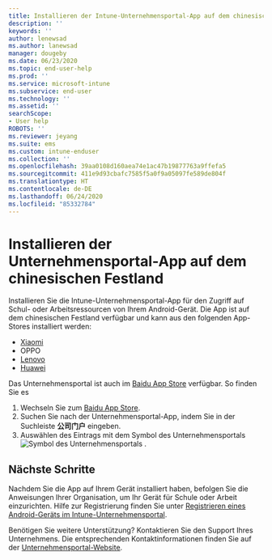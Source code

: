 ```yaml
---
title: Installieren der Intune-Unternehmensportal-App auf dem chinesischen Festland | Microsoft-Dokumentation
description: ''
keywords: ''
author: lenewsad
ms.author: lanewsad
manager: dougeby
ms.date: 06/23/2020
ms.topic: end-user-help
ms.prod: ''
ms.service: microsoft-intune
ms.subservice: end-user
ms.technology: ''
ms.assetid: ''
searchScope:
- User help
ROBOTS: ''
ms.reviewer: jeyang
ms.suite: ems
ms.custom: intune-enduser
ms.collection: ''
ms.openlocfilehash: 39aa0108d160aea74e1ac47b19877763a9ffefa5
ms.sourcegitcommit: 411e9d93cbafc7585f5a0f9a05097fe589de804f
ms.translationtype: HT
ms.contentlocale: de-DE
ms.lasthandoff: 06/24/2020
ms.locfileid: "85332784"
---
```

# <a name="install-company-portal-app-in-mainland-china"></a>Installieren der Unternehmensportal-App auf dem chinesischen Festland   

Installieren Sie die Intune-Unternehmensportal-App für den Zugriff auf Schul- oder Arbeitsressourcen von Ihrem Android-Gerät. Die App ist auf dem chinesischen Festland verfügbar und kann aus den folgenden App-Stores installiert werden: 


* [Xiaomi](https://go.microsoft.com/fwlink/?linkid=836947) 
* OPPO
* [Lenovo](https://go.microsoft.com/fwlink/?linkid=2125082)
* [Huawei](https://go.microsoft.com/fwlink/?linkid=836948)

Das Unternehmensportal ist auch im [Baidu App Store](https://go.microsoft.com/fwlink/?linkid=2133565) verfügbar. So finden Sie es  
 
   1. Wechseln Sie zum [Baidu App Store](https://go.microsoft.com/fwlink/?linkid=2133565).  
   2. Suchen Sie nach der Unternehmensportal-App, indem Sie in der Suchleiste **公司门户** eingeben.  
   3. Auswählen des Eintrags mit dem Symbol des Unternehmensportals ![Symbol des Unternehmensportals](./media/company-portal-logo-small-2006.png) .  


## <a name="next-steps"></a>Nächste Schritte  
Nachdem Sie die App auf Ihrem Gerät installiert haben, befolgen Sie die Anweisungen Ihrer Organisation, um Ihr Gerät für Schule oder Arbeit einzurichten. Hilfe zur Registrierung finden Sie unter [Registrieren eines Android-Geräts im Intune-Unternehmensportal](enroll-device-android-company-portal.md). 


Benötigen Sie weitere Unterstützung? Kontaktieren Sie den Support Ihres Unternehmens. Die entsprechenden Kontaktinformationen finden Sie auf der [Unternehmensportal-Website](https://go.microsoft.com/fwlink/?linkid=2010980).
